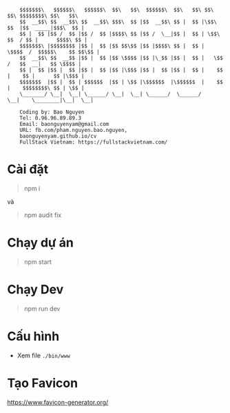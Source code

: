 ```
    $$$$$$$\   $$$$$$\   $$$$$$\  $$\   $$\  $$$$$$\  $$\   $$\ $$\     $$\ $$$$$$$$\ $$\   $$\
    $$  __$$\ $$  __$$\ $$  __$$\ $$$\  $$ |$$  __$$\ $$ |  $$ |\$$\   $$  |$$  _____|$$$\  $$ |
    $$ |  $$ |$$ /  $$ |$$ /  $$ |$$$$\ $$ |$$ /  \__|$$ |  $$ | \$$\ $$  / $$ |      $$$$\ $$ |
    $$$$$$$\ |$$$$$$$$ |$$ |  $$ |$$ $$\$$ |$$ |$$$$\ $$ |  $$ |  \$$$$  /  $$$$$\    $$ $$\$$ |
    $$  __$$\ $$  __$$ |$$ |  $$ |$$ \$$$$ |$$ |\_$$ |$$ |  $$ |   \$$  /   $$  __|   $$ \$$$$ |
    $$ |  $$ |$$ |  $$ |$$ |  $$ |$$ |\$$$ |$$ |  $$ |$$ |  $$ |    $$ |    $$ |      $$ |\$$$ |
    $$$$$$$  |$$ |  $$ | $$$$$$  |$$ | \$$ |\$$$$$$  |\$$$$$$  |    $$ |    $$$$$$$$\ $$ | \$$ |
    \_______/ \__|  \__| \______/ \__|  \__| \______/  \______/     \__|    \________|\__|  \__|

    Coding by: Bao Nguyen
    Tel: 0.96.96.89.89.3
    Email: baonguyenyam@gmail.com
    URL: fb.com/pham.nguyen.bao.nguyen,
    baonguyenyam.github.io/cv
    FullStack Vietnam: https://fullstackvietnam.com/
```
# Cài đặt

> npm i 

và 

> npm audit fix


# Chạy dự án 

> npm start

# Chạy Dev 

> npm run dev

# Cấu hình

- Xem file `./bin/www`

# Tạo Favicon

https://www.favicon-generator.org/